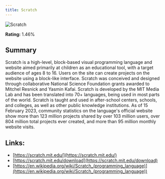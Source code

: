 ```yaml
---
title: Scratch
---
```


![Scratch](https://www.tiobe.com/wp-content/themes/tiobe/tiobe-index/images/Scratch.png)

**Rating:** 1.46%

## Summary

Scratch is a high-level, block-based visual programming language and website aimed primarily at children as an educational tool, with a target audience of ages 8 to 16. Users on the site can create projects on the website using a block-like interface. Scratch was conceived and designed through collaborative National Science Foundation grants awarded to Mitchel Resnick and Yasmin Kafai. Scratch is developed by the MIT Media Lab and has been translated into 70+ languages, being used in most parts of the world. Scratch is taught and used in after-school centers, schools, and colleges, as well as other public knowledge institutions. As of 15 February 2023, community statistics on the language's official website show more than 123 million projects shared by over 103 million users, over 804 million total projects ever created, and more than 95 million monthly website visits.

## Links:

- [https://scratch.mit.edu/](https://scratch.mit.edu/)
- [https://scratch.mit.edu/download](https://scratch.mit.edu/download)
- [https://en.wikipedia.org/wiki/Scratch_(programming_language)](https://en.wikipedia.org/wiki/Scratch_(programming_language))
